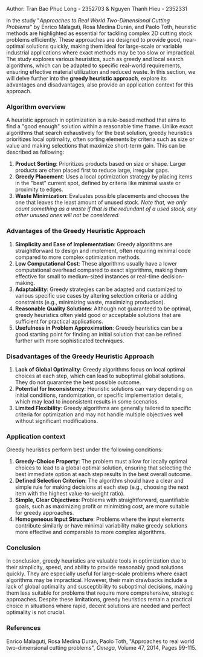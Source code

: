 Author: Tran Bao Phuc Long - 2352703 & Nguyen Thanh Hieu - 2352331

In the study "*Approaches to Real World Two-Dimensional Cutting Problems*" by Enrico Malaguti, Rosa Medina Durán, and Paolo Toth, heuristic methods are highlighted as essential for tackling complex 2D cutting stock problems efficiently. These approaches are designed to provide good, near-optimal solutions quickly, making them ideal for large-scale or variable industrial applications where exact methods may be too slow or impractical. The study explores various heuristics, such as greedy and local search algorithms, which can be adapted to specific real-world requirements, ensuring effective material utilization and reduced waste. In this section, we will delve further into the **greedy heuristic approach**, explore its advantages and disadvantages, also provide an application context for this approach. 

### **Algorithm overview**

A heuristic approach in optimization is a rule-based method that aims to find a "good enough" solution within a reasonable time frame. Unlike exact algorithms that search exhaustively for the best solution, greedy heuristics prioritizes local optimality, often sorting elements by criteria such as size or value and making selections that maximize short-term gain. This can be described as following:
1. **Product Sorting**: Prioritizes products based on size or shape. Larger products are often placed first to reduce large, irregular gaps.
2. **Greedy Placement**: Uses a local optimization strategy by placing items in the "best" current spot, defined by criteria like minimal waste or proximity to edges.
3. **Waste Minimization**: Evaluates possible placements and chooses the one that leaves the least amount of unused stock.
*Note that, we only count something as a waste if that is the redundant of a used stock, any other unused ones will not be considered.*

### **Advantages of the Greedy Heuristic Approach**

1. **Simplicity and Ease of Implementation**: Greedy algorithms are straightforward to design and implement, often requiring minimal code compared to more complex optimization methods.
2. **Low Computational Cost**: These algorithms usually have a lower computational overhead compared to exact algorithms, making them effective for small to medium-sized instances or real-time decision-making.
3. **Adaptability**: Greedy strategies can be adapted and customized to various specific use cases by altering selection criteria or adding constraints (e.g., minimizing waste, maximizing production).
4. **Reasonable Quality Solutions**: Although not guaranteed to be optimal, greedy heuristics often yield good or acceptable solutions that are sufficient for practical applications.
5. **Usefulness in Problem Approximation**: Greedy heuristics can be a good starting point for finding an initial solution that can be refined further with more sophisticated techniques.

### **Disadvantages of the Greedy Heuristic Approach**

1. **Lack of Global Optimality**: Greedy algorithms focus on local optimal choices at each step, which can lead to suboptimal global solutions. They do not guarantee the best possible outcome.
2. **Potential for Inconsistency**: Heuristic solutions can vary depending on initial conditions, randomization, or specific implementation details, which may lead to inconsistent results in some scenarios.
3. **Limited Flexibility**: Greedy algorithms are generally tailored to specific criteria for optimization and may not handle multiple objectives well without significant modifications.

### **Application context**
Greedy heuristics perform best under the following conditions:
1. **Greedy-Choice Property**: The problem must allow for locally optimal choices to lead to a global optimal solution, ensuring that selecting the best immediate option at each step results in the best overall outcome.
2. **Defined Selection Criterion**: The algorithm should have a clear and simple rule for making decisions at each step (e.g., choosing the next item with the highest value-to-weight ratio).
3. **Simple, Clear Objectives**: Problems with straightforward, quantifiable goals, such as maximizing profit or minimizing cost, are more suitable for greedy approaches.
4. **Homogeneous Input Structure**: Problems where the input elements contribute similarly or have minimal variability make greedy solutions more effective and comparable to more complex algorithms.

### **Conclusion**

In conclusion, greedy heuristics are valuable tools in optimization due to their simplicity, speed, and ability to provide reasonably good solutions quickly. They are especially useful for large-scale problems where exact algorithms may be impractical. However, their main drawbacks include a lack of global optimality and susceptibility to suboptimal decisions, making them less suitable for problems that require more comprehensive, strategic approaches. Despite these limitations, greedy heuristics remain a practical choice in situations where rapid, decent solutions are needed and perfect optimality is not crucial.

### **References**
Enrico Malaguti, Rosa Medina Durán, Paolo Toth, "Approaches to real world two-dimensional cutting problems",
*Omega*, Volume 47, 2014, Pages 99-115.
